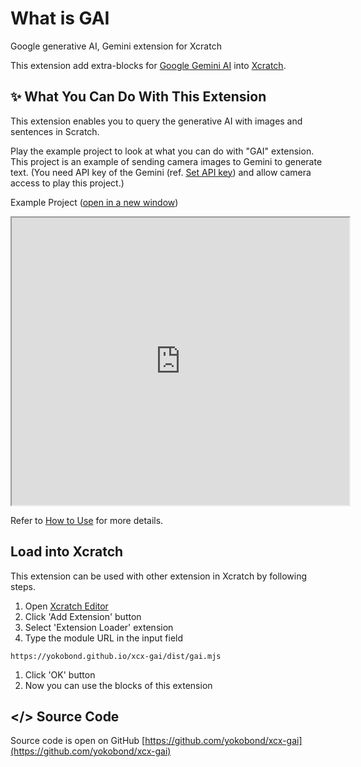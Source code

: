 # What is GAI

Google generative AI, Gemini extension for Xcratch

This extension add extra-blocks for [Google Gemini AI](https://deepmind.google/technologies/gemini/#introduction) into [Xcratch](https://xcratch.github.io/).


## ✨ What You Can Do With This Extension

This extension enables you to query the generative AI with images and sentences in Scratch.

Play the example project to look at what you can do with "GAI" extension. 
This project is an example of sending camera images to Gemini to generate text.
(You need API key of the Gemini (ref. [Set API key](how-to-use?id=set-api-key)) and allow camera access to play this project.)

Example Project
([open in a new window](https://xcratch.github.io/editor#https://yokobond.github.io/xcx-gai/projects/example.sb3))

<iframe src="https://xcratch.github.io/editor/player#https://yokobond.github.io/xcx-gai/projects/example.sb3" width="540px" height="460px" allow="camera"></iframe>

Refer to [How to Use](how-to-use) for more details.

## Load into Xcratch

This extension can be used with other extension in Xcratch by following steps.

1. Open [Xcratch Editor](https://xcratch.github.io/editor)
2. Click 'Add Extension' button
3. Select 'Extension Loader' extension
4. Type the module URL in the input field 
```
https://yokobond.github.io/xcx-gai/dist/gai.mjs
```
1. Click 'OK' button
2. Now you can use the blocks of this extension


## </> Source Code

Source code is open on GitHub [https://github.com/yokobond/xcx-gai](https://github.com/yokobond/xcx-gai)
